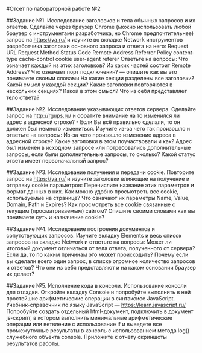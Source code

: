 #Отсет по лабораторной работе №2

##Задание №1. Исследование заголовков и тела обычных запросов и их ответов.
Сделайте через браузер Chrome (можно использовать любой браузер с инструментами разработчика, но Chrome предпочтительнее) запрос на https://ya.ru/ и изучите во вкладке Network инструментов разработчика заголовки основного запроса и ответа на него:
Request URL
Request Method
Status Code
Remote Address
Referrer Policy
content-type
cache-control
cookie
user-agent
referer
Ответьте на вопросы:
Что означает каждый из этих заголовков? 
Из каких частей состоит Remote Address?
Что означает порт подключения? — опишите как вы это понимаете своими словами
На какие секции разделены все заголовки? Какой смысл у каждой секции?
Какие заголовки повторяются в нескольких секциях? Какой в этом смысл? 
Что из себя представляет тело ответа?

##Задание №2. Исследование указывающих ответов сервера.
Сделайте запрос на http://rgups.ru/ и обратите внимание на то изменился ли адрес в адресной строке? - Если Вы всё правильно сделали, то он должен был немного измениться. Изучите из-за чего так произошло и ответьте на вопросы:
Из-за чего произошло изменение адреса в адресной строке? Какие заголовки в этом поучаствовали и как?
Адрес был изменён в исходном запросе или потребовались дополнительные запросы, если были дополнительные запросы, то сколько?
Какой статус ответа имеет первоначальный запрос?

##Задание №3. Исследование получения и передачи cookie.
Повторите запрос на https://ya.ru/ и изучите заголовки влияющие на получение и отправку cookie параметров:
Перечислите название этих параметров и формат данных в них.
Как можно удобно просмотреть все cookie, используемые на странице? Что означают их параметры Name, Value, Domain, Path и Expires?
Как просмотреть все cookie связанные с текущим (просматриваемым) сайтом?
Опишите своими словами как вы понимаете суть и назначение cookie?

##Задание №4. Исследование построения документов и сопутствующих запросов.
Изучите вкладку Elements и весь список запросов на вкладке Network и ответьте на вопросы:
Может ли итоговый документ отличаться от тела ответа, полученного от сервера? Если да, то по каким причинам это может происходить?
Почему если вы сделали всего один запрос, в списке огромное количество запросов и ответов? Что они из себя представляют и на каком основании браузер их делает?

##Задание №5. Исполнение кода в консоли. Использование консоли для отладки.
Откройте вкладку Console и попробуйте выполнить в ней простейшие арифметические операции в синтаксисе JavaScript.
Учебник-справочник по языку JavaScript — https://learn.javascript.ru/ 
Попробуйте создать отдельный html-документ, подключить в документ js-скрипт, в котором выполнить минимальные арифметические операции или ветвление с использование if и выведете все промежуточные результаты в консоль с использованием метода log() служебного объекта console.
Приложите к отчёту скриншоты результатов работы.
